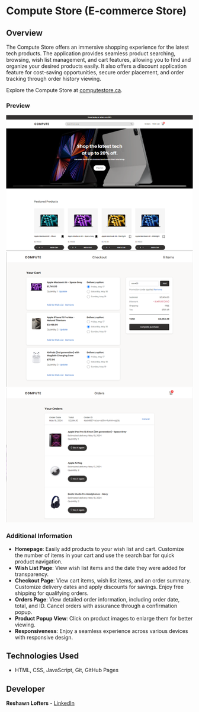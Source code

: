 # Compute Store (E-commerce Store)

## Overview
The Compute Store offers an immersive shopping experience for the latest tech products. The application provides seamless product searching, browsing, wish list management, and cart features, allowing you to find and organize your desired products easily. It also offers a discount application feature for cost-saving opportunities, secure order placement, and order tracking through order history viewing.

Explore the Compute Store at [computestore.ca](https://computestore.ca).

### Preview
![Compute Store](images/project/project-homepage-1.png)
![Compute Store](images/project/project-checkout-page.png)
![Compute Store](images/project/project-orders-page.png)

### Additional Information
- **Homepage**: Easily add products to your wish list and cart. Customize the number of items in your cart and use the search bar for quick product navigation.
- **Wish List Page**: View wish list items and the date they were added for transparency.
- **Checkout Page**: View cart items, wish list items, and an order summary. Customize delivery dates and apply discounts for savings. Enjoy free shipping for qualifying orders.
- **Orders Page**: View detailed order information, including order date, total, and ID. Cancel orders with assurance through a confirmation popup.
- **Product Popup View**: Click on product images to enlarge them for better viewing.
- **Responsiveness**: Enjoy a seamless experience across various devices with responsive design.

## Technologies Used
- HTML, CSS, JavaScript, Git, GitHub Pages

## Developer
**Reshawn Lofters** - [LinkedIn](https://www.linkedin.com/in/reshawnlofters/)